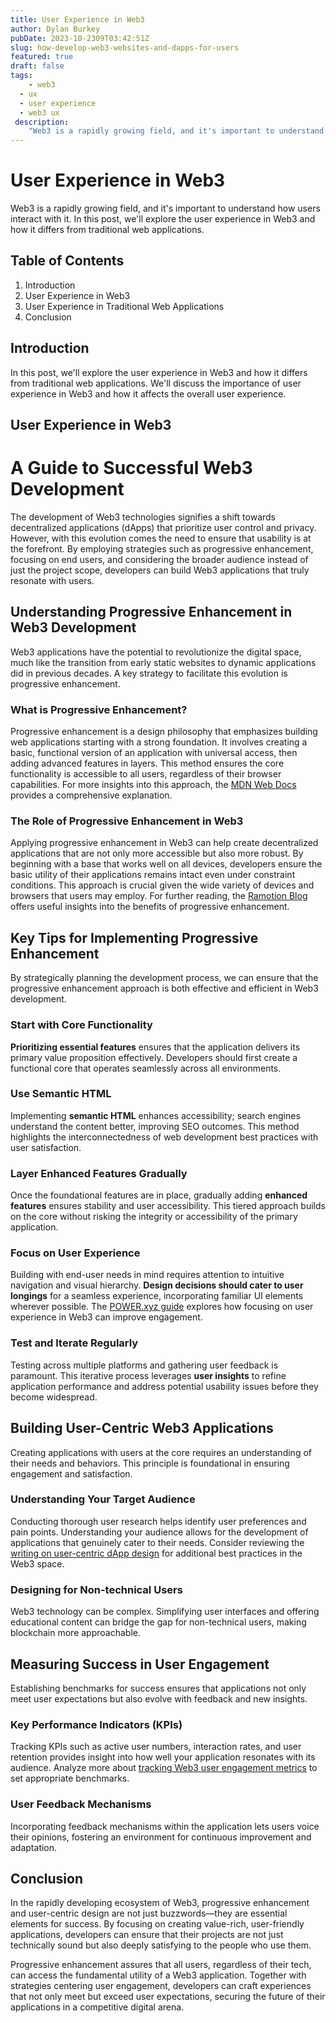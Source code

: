 ```yaml
---
title: User Experience in Web3
author: Dylan Burkey
pubDate: 2023-10-2309T03:42:51Z
slug: how-develop-web3-websites-and-dapps-for-users
featured: true
draft: false
tags:
    - web3
  - ux
  - user experience
  - web3 ux
 description: 
    "Web3 is a rapidly growing field, and it's important to understand how users interact with it. In this post, we'll explore the user experience in Web3 and how it differs from traditional web applications."
---
```



# User Experience in Web3 
Web3 is a rapidly growing field, and it's important to understand how users interact with it. In this post, we'll explore the user experience in Web3 and how it differs from traditional web applications.

## Table of Contents

1. Introduction
2. User Experience in Web3
3. User Experience in Traditional Web Applications
4. Conclusion

## Introduction

In this post, we'll explore the user experience in Web3 and how it differs from traditional web applications. We'll discuss the importance of user experience in Web3 and how it affects the overall user experience.

## User Experience in Web3

# A Guide to Successful Web3 Development

The development of Web3 technologies signifies a shift towards decentralized applications (dApps) that prioritize user control and privacy. However, with this evolution comes the need to ensure that usability is at the forefront. By employing strategies such as progressive enhancement, focusing on end users, and considering the broader audience instead of just the project scope, developers can build Web3 applications that truly resonate with users.

## Understanding Progressive Enhancement in Web3 Development

Web3 applications have the potential to revolutionize the digital space, much like the transition from early static websites to dynamic applications did in previous decades. A key strategy to facilitate this evolution is progressive enhancement.

### What is Progressive Enhancement?

Progressive enhancement is a design philosophy that emphasizes building web applications starting with a strong foundation. It involves creating a basic, functional version of an application with universal access, then adding advanced features in layers. This method ensures the core functionality is accessible to all users, regardless of their browser capabilities. For more insights into this approach, the [MDN Web Docs](https://developer.mozilla.org/en-US/docs/Glossary/Progressive_Enhancement) provides a comprehensive explanation.

### The Role of Progressive Enhancement in Web3

Applying progressive enhancement in Web3 can help create decentralized applications that are not only more accessible but also more robust. By beginning with a base that works well on all devices, developers ensure the basic utility of their applications remains intact even under constraint conditions. This approach is crucial given the wide variety of devices and browsers that users may employ. For further reading, the [Ramotion Blog](https://www.ramotion.com/blog/progressive-enhancement-in-web-development/) offers useful insights into the benefits of progressive enhancement.

## Key Tips for Implementing Progressive Enhancement

By strategically planning the development process, we can ensure that the progressive enhancement approach is both effective and efficient in Web3 development.

### Start with Core Functionality

**Prioritizing essential features** ensures that the application delivers its primary value proposition effectively. Developers should first create a functional core that operates seamlessly across all environments.

### Use Semantic HTML

Implementing **semantic HTML** enhances accessibility; search engines understand the content better, improving SEO outcomes. This method highlights the interconnectedness of web development best practices with user satisfaction.

### Layer Enhanced Features Gradually

Once the foundational features are in place, gradually adding **enhanced features** ensures stability and user accessibility. This tiered approach builds on the core without risking the integrity or accessibility of the primary application.

### Focus on User Experience

Building with end-user needs in mind requires attention to intuitive navigation and visual hierarchy. **Design decisions should cater to user longings** for a seamless experience, incorporating familiar UI elements wherever possible. The [POWER.xyz guide](https://power.xyz/engage/story/user-centered-web3-interfaces/) explores how focusing on user experience in Web3 can improve engagement.

### Test and Iterate Regularly

Testing across multiple platforms and gathering user feedback is paramount. This iterative process leverages **user insights** to refine application performance and address potential usability issues before they become widespread.

## Building User-Centric Web3 Applications

Creating applications with users at the core requires an understanding of their needs and behaviors. This principle is foundational in ensuring engagement and satisfaction.

### Understanding Your Target Audience

Conducting thorough user research helps identify user preferences and pain points. Understanding your audience allows for the development of applications that genuinely cater to their needs. Consider reviewing the [writing on user-centric dApp design](https://dexola.com/blog/designing-user-centric-dapps-5-best-practices-for-web3-ux/) for additional best practices in the Web3 space.

### Designing for Non-technical Users

Web3 technology can be complex. Simplifying user interfaces and offering educational content can bridge the gap for non-technical users, making blockchain more approachable.

## Measuring Success in User Engagement

Establishing benchmarks for success ensures that applications not only meet user expectations but also evolve with feedback and new insights.

### Key Performance Indicators (KPIs)

Tracking KPIs such as active user numbers, interaction rates, and user retention provides insight into how well your application resonates with its audience. Analyze more about [tracking Web3 user engagement metrics](https://www.withblaze.app/blog/tracking-web3-user-engagement-metrics) to set appropriate benchmarks.

### User Feedback Mechanisms

Incorporating feedback mechanisms within the application lets users voice their opinions, fostering an environment for continuous improvement and adaptation.

## Conclusion

In the rapidly developing ecosystem of Web3, progressive enhancement and user-centric design are not just buzzwords—they are essential elements for success. By focusing on creating value-rich, user-friendly applications, developers can ensure that their projects are not just technically sound but also deeply satisfying to the people who use them.

Progressive enhancement assures that all users, regardless of their tech, can access the fundamental utility of a Web3 application. Together with strategies centering user engagement, developers can craft experiences that not only meet but exceed user expectations, securing the future of their applications in a competitive digital arena.
